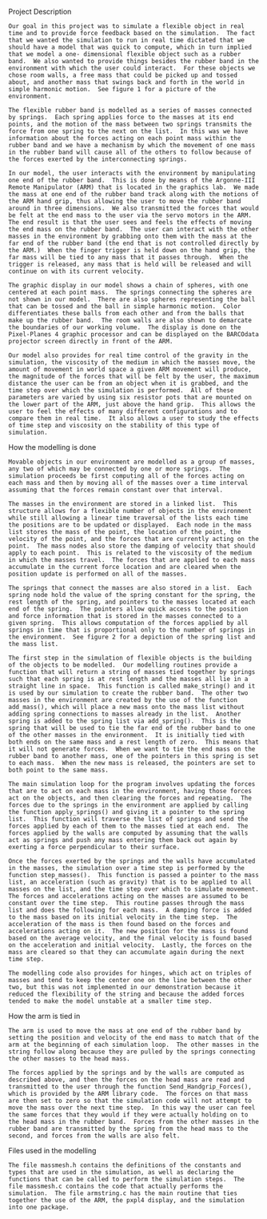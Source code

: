 Project Description


	Our goal in this project was to simulate a flexible object in real time and to provide force feedback based on the simulation.  The fact that we wanted the simulation to run in real time dictated that we should have a model that was quick to compute, which in turn implied that we model a one- dimensional flexible object such as a rubber band.  We also wanted to provide things besides the rubber band in the environment with which the user could interact.  For these objects we chose room walls, a free mass that could be picked up and tossed about, and another mass that swings back and forth in the world in simple harmonic motion.  See figure 1 for a picture of the environment.

	The flexible rubber band is modelled as a series of masses connected by springs.  Each spring applies force to the masses at its end points, and the motion of the mass between two springs transmits the force from one spring to the next on the list.  In this was we have information about the forces acting on each point mass within the rubber band and we have a mechanism by which the movement of one mass in the rubber band will cause all of the others to follow because of the forces exerted by the interconnecting springs.

	In our model, the user interacts with the environment by manipulating one end of the rubber band.  This is done by means of the Argonne-III Remote Manipulator (ARM) that is located in the graphics lab.  We made the mass at one end of the rubber band track along with the motions of the ARM hand grip, thus allowing the user to move the rubber band around in three dimensions.  We also transmitted the forces that would be felt at the end mass to the user via the servo motors in the ARM.  The end result is that the user sees and feels the effects of moving the end mass on the rubber band.  The user can interact with the other masses in the environment by grabbing onto them with the mass at the far end of the rubber band (the end that is not controlled directly by the ARM.)  When the finger trigger is held down on the hand grip, the far mass will be tied to any mass that it passes through.  When the trigger is released, any mass that is held will be released and will continue on with its current velocity.

	The graphic display in our model shows a chain of spheres, with one centered at each point mass.  The springs connecting the spheres are not shown in our model.  There are also spheres representing the ball that can be tossed and the ball in simple harmonic motion.  Color differentiates these balls from each other and from the balls that make up the rubber band.  The room walls are also shown to demarcate the boundaries of our working volume.  The display is done on the Pixel-Planes 4 graphic processor and can be displayed on the BARCOdata projector screen directly in front of the ARM.

	Our model also provides for real time control of the gravity in the simulation, the viscosity of the medium in which the masses move, the amount of movement in world space a given ARM movement will produce, the magnitude of the forces that will be felt by the user, the maximum distance the user can be from an object when it is grabbed, and the time step over which the simulation is performed.  All of these parameters are varied by using six resistor pots that are mounted on the lower part of the ARM, just above the hand grip.  This allows the user to feel the effects of many different configurations and to compare them in real time.  It also allows a user to study the effects of time step and viscosity on the stability of this type of simulation.


How the modelling is done


	Movable objects in our environment are modelled as a group of masses, any two of which may be connected by one or more springs.  The simulation proceeds be first computing all of the forces acting on each mass and then by moving all of the masses over a time interval assuming that the forces remain constant over that interval.

	The masses in the environment are stored in a linked list.  This structure allows for a flexible number of objects in the environment while still allowing a linear time traversal of the lists each time the positions are to be updated or displayed.  Each node in the mass list stores the mass of the point, the location of the point, the velocity of the point, and the forces that are currently acting on the point.  The mass nodes also store the damping of velocity that should apply to each point.  This is related to the viscosity of the medium in which the masses travel.  The forces that are applied to each mass accumulate in the current force location and are cleared when the position update is performed on all of the masses.

	The springs that connect the masses are also stored in a list.  Each spring node hold the value of the spring constant for the spring, the rest length of the spring, and pointers to the masses located at each end of the spring.  The pointers allow quick access to the position and force information that is stored in the masses connected to a given spring.  This allows computation of the forces applied by all springs in time that is proportional only to the number of springs in the environment.  See figure 2 for a depiction of the spring list and the mass list.

	The first step in the simulation of flexible objects is the building of the objects to be modelled.  Our modelling routines provide a function that will return a string of masses tied together by springs such that each spring is at rest length and the masses all lie in a straight line in space.  This function is called make_string() and it is used by our simulation to create the rubber band.  The other two masses in the environment are created by the use of the function add_mass(), which will place a new mass onto the mass list without adding spring connections to masses already in the list.  Another spring is added to the spring list via add_spring().  This is the spring that will be used to tie the far end of the rubber band to one of the other masses in the environment.  It is initially tied with both ends on the same mass and a rest length of zero.  This means that it will not generate forces.  When we want to tie the end mass on the rubber band to another mass, one of the pointers in this spring is set to each mass.  When the new mass is released, the pointers are set to both point to the same mass.

	The main simulation loop for the program involves updating the forces that are to act on each mass in the environment, having those forces act on the objects, and then clearing the forces and repeating.  The forces due to the springs in the environment are applied by calling the function apply_springs() and giving it a pointer to the spring list.  This function will traverse the list of springs and send the forces applied by each of them to the masses tied at each end.  The forces applied by the walls are computed by assuming that the walls act as springs and push any mass entering them back out again by exerting a force perpendicular to their surface.

	Once the forces exerted by the springs and the walls have accumulated in the masses, the simulation over a time step is performed by the function step_masses().  This function is passed a pointer to the mass list, an acceleration (such as gravity) that is to be applied to all masses on the list, and the time step over which to simulate movement.  The forces and accelerations acting on the masses are assumed to be constant over the time step.  This routine passes through the mass list and does the following for each mass.  A damping force is added to the mass based on its initial velocity in the time step.  The acceleration of the mass is then found based on the forces and accelerations acting on it.  The new position for the mass is found based on the average velocity, and the final velocity is found based on the acceleration and initial velocity.  Lastly, the forces on the mass are cleared so that they can accumulate again during the next time step.

	The modelling code also provides for hinges, which act on triples of masses and tend to keep the center one on the line between the other two, but this was not implemented in our demonstration because it reduced the flexibility of the string and because the added forces tended to make the model unstable at a smaller time step.

How the arm is tied in


	The arm is used to move the mass at one end of the rubber band by setting the position and velocity of the end mass to match that of the arm at the beginning of each simulation loop.  The other masses in the string follow along because they are pulled by the springs connecting the other masses to the head mass.

	The forces applied by the springs and by the walls are computed as described above, and then the forces on the head mass are read and transmitted to the user through the function Send_Handgrip_Forces(), which is provided by the ARM library code.  The forces on that mass are then set to zero so that the simulation code will not attempt to move the mass over the next time step.  In this way the user can feel the same forces that they would if they were actually holding on to the head mass in the rubber band.  Forces from the other masses in the rubber band are transmitted by the spring from the head mass to the second, and forces from the walls are also felt.


Files used in the modelling


	The file massmesh.h contains the definitions of the constants and types that are used in the simulation, as well as declaring the functions that can be called to perform the simulation steps.  The file massmesh.c contains the code that actually performs the simulation.  The file armstring.c has the main routine that ties together the use of the ARM, the pxpl4 display, and the simulation into one package.
